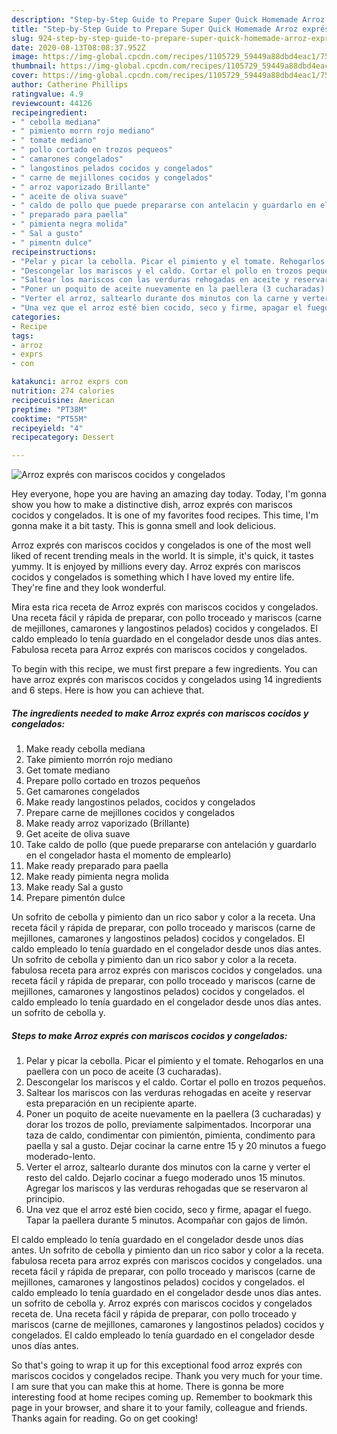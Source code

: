 ```yaml
---
description: "Step-by-Step Guide to Prepare Super Quick Homemade Arroz exprés con mariscos cocidos y congelados"
title: "Step-by-Step Guide to Prepare Super Quick Homemade Arroz exprés con mariscos cocidos y congelados"
slug: 924-step-by-step-guide-to-prepare-super-quick-homemade-arroz-expres-con-mariscos-cocidos-y-congelados
date: 2020-08-13T08:08:37.952Z
image: https://img-global.cpcdn.com/recipes/1105729_59449a88dbd4eac1/751x532cq70/arroz-expres-con-mariscos-cocidos-y-congelados-foto-principal.jpg
thumbnail: https://img-global.cpcdn.com/recipes/1105729_59449a88dbd4eac1/751x532cq70/arroz-expres-con-mariscos-cocidos-y-congelados-foto-principal.jpg
cover: https://img-global.cpcdn.com/recipes/1105729_59449a88dbd4eac1/751x532cq70/arroz-expres-con-mariscos-cocidos-y-congelados-foto-principal.jpg
author: Catherine Phillips
ratingvalue: 4.9
reviewcount: 44126
recipeingredient:
- " cebolla mediana"
- " pimiento morrn rojo mediano"
- " tomate mediano"
- " pollo cortado en trozos pequeos"
- " camarones congelados"
- " langostinos pelados cocidos y congelados"
- " carne de mejillones cocidos y congelados"
- " arroz vaporizado Brillante"
- " aceite de oliva suave"
- " caldo de pollo que puede prepararse con antelacin y guardarlo en el congelador hasta el momento de emplearlo"
- " preparado para paella"
- " pimienta negra molida"
- " Sal a gusto"
- " pimentn dulce"
recipeinstructions:
- "Pelar y picar la cebolla. Picar el pimiento y el tomate. Rehogarlos en una paellera con un poco de aceite (3 cucharadas)."
- "Descongelar los mariscos y el caldo. Cortar el pollo en trozos pequeños."
- "Saltear los mariscos con las verduras rehogadas en aceite y reservar esta preparación en un recipiente aparte."
- "Poner un poquito de aceite nuevamente en la paellera (3 cucharadas) y dorar los trozos de pollo, previamente salpimentados. Incorporar una taza de caldo, condimentar con pimientón, pimienta, condimento para paella y sal a gusto. Dejar cocinar la carne entre 15 y 20 minutos a fuego moderado-lento."
- "Verter el arroz, saltearlo durante dos minutos con la carne y verter el resto del caldo. Dejarlo cocinar a fuego moderado unos 15 minutos. Agregar los mariscos y las verduras rehogadas que se reservaron al principio."
- "Una vez que el arroz esté bien cocido, seco y firme, apagar el fuego. Tapar la paellera durante 5 minutos. Acompañar con gajos de limón."
categories:
- Recipe
tags:
- arroz
- exprs
- con

katakunci: arroz exprs con 
nutrition: 274 calories
recipecuisine: American
preptime: "PT38M"
cooktime: "PT55M"
recipeyield: "4"
recipecategory: Dessert

---
```



![Arroz exprés con mariscos cocidos y congelados](https://img-global.cpcdn.com/recipes/1105729_59449a88dbd4eac1/751x532cq70/arroz-expres-con-mariscos-cocidos-y-congelados-foto-principal.jpg)

Hey everyone, hope you are having an amazing day today. Today, I'm gonna show you how to make a distinctive dish, arroz exprés con mariscos cocidos y congelados. It is one of my favorites food recipes. This time, I'm gonna make it a bit tasty. This is gonna smell and look delicious.

Arroz exprés con mariscos cocidos y congelados is one of the most well liked of recent trending meals in the world. It is simple, it's quick, it tastes yummy. It is enjoyed by millions every day. Arroz exprés con mariscos cocidos y congelados is something which I have loved my entire life. They're fine and they look wonderful.

Mira esta rica receta de Arroz exprés con mariscos cocidos y congelados. Una receta fácil y rápida de preparar, con pollo troceado y mariscos (carne de mejillones, camarones y langostinos pelados) cocidos y congelados. El caldo empleado lo tenía guardado en el congelador desde unos días antes. Fabulosa receta para Arroz exprés con mariscos cocidos y congelados.


To begin with this recipe, we must first prepare a few ingredients. You can have arroz exprés con mariscos cocidos y congelados using 14 ingredients and 6 steps. Here is how you can achieve that.

<!--inarticleads1-->

##### The ingredients needed to make Arroz exprés con mariscos cocidos y congelados:

1. Make ready  cebolla mediana
1. Take  pimiento morrón rojo mediano
1. Get  tomate mediano
1. Prepare  pollo cortado en trozos pequeños
1. Get  camarones congelados
1. Make ready  langostinos pelados, cocidos y congelados
1. Prepare  carne de mejillones cocidos y congelados
1. Make ready  arroz vaporizado (Brillante)
1. Get  aceite de oliva suave
1. Take  caldo de pollo (que puede prepararse con antelación y guardarlo en el congelador hasta el momento de emplearlo)
1. Make ready  preparado para paella
1. Make ready  pimienta negra molida
1. Make ready  Sal a gusto
1. Prepare  pimentón dulce


Un sofrito de cebolla y pimiento dan un rico sabor y color a la receta. Una receta fácil y rápida de preparar, con pollo troceado y mariscos (carne de mejillones, camarones y langostinos pelados) cocidos y congelados. El caldo empleado lo tenía guardado en el congelador desde unos días antes. Un sofrito de cebolla y pimiento dan un rico sabor y color a la receta. fabulosa receta para arroz exprés con mariscos cocidos y congelados. una receta fácil y rápida de preparar, con pollo troceado y mariscos (carne de mejillones, camarones y langostinos pelados) cocidos y congelados. el caldo empleado lo tenía guardado en el congelador desde unos días antes. un sofrito de cebolla y. 

<!--inarticleads2-->

##### Steps to make Arroz exprés con mariscos cocidos y congelados:

1. Pelar y picar la cebolla. Picar el pimiento y el tomate. Rehogarlos en una paellera con un poco de aceite (3 cucharadas).
1. Descongelar los mariscos y el caldo. Cortar el pollo en trozos pequeños.
1. Saltear los mariscos con las verduras rehogadas en aceite y reservar esta preparación en un recipiente aparte.
1. Poner un poquito de aceite nuevamente en la paellera (3 cucharadas) y dorar los trozos de pollo, previamente salpimentados. Incorporar una taza de caldo, condimentar con pimientón, pimienta, condimento para paella y sal a gusto. Dejar cocinar la carne entre 15 y 20 minutos a fuego moderado-lento.
1. Verter el arroz, saltearlo durante dos minutos con la carne y verter el resto del caldo. Dejarlo cocinar a fuego moderado unos 15 minutos. Agregar los mariscos y las verduras rehogadas que se reservaron al principio.
1. Una vez que el arroz esté bien cocido, seco y firme, apagar el fuego. Tapar la paellera durante 5 minutos. Acompañar con gajos de limón.


El caldo empleado lo tenía guardado en el congelador desde unos días antes. Un sofrito de cebolla y pimiento dan un rico sabor y color a la receta. fabulosa receta para arroz exprés con mariscos cocidos y congelados. una receta fácil y rápida de preparar, con pollo troceado y mariscos (carne de mejillones, camarones y langostinos pelados) cocidos y congelados. el caldo empleado lo tenía guardado en el congelador desde unos días antes. un sofrito de cebolla y. Arroz exprés con mariscos cocidos y congelados receta de. Una receta fácil y rápida de preparar, con pollo troceado y mariscos (carne de mejillones, camarones y langostinos pelados) cocidos y congelados. El caldo empleado lo tenía guardado en el congelador desde unos días antes. 

So that's going to wrap it up for this exceptional food arroz exprés con mariscos cocidos y congelados recipe. Thank you very much for your time. I am sure that you can make this at home. There is gonna be more interesting food at home recipes coming up. Remember to bookmark this page in your browser, and share it to your family, colleague and friends. Thanks again for reading. Go on get cooking!
